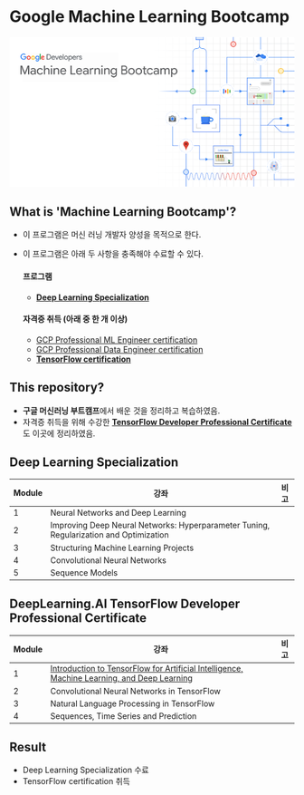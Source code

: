 # Google Machine Learning Bootcamp

![img](./assets/front.png)

## What is 'Machine Learning Bootcamp'?

- 이 프로그램은 머신 러닝 개발자 양성을 목적으로 한다.
- 이 프로그램은 아래 두 사항을 충족해야 수료할 수 있다.

  #### 프로그램

    - [**Deep Learning Specialization**](https://www.coursera.org/specializations/deep-learning)

  #### 자격증 취득 (아래 중 한 개 이상)
    - [GCP Professional ML Engineer certification](https://cloud.google.com/certification/machine-learning-engineer)
    - [GCP Professional Data Engineer certification](https://cloud.google.com/certification/data-engineer)
    - [**TensorFlow certification**](https://www.tensorflow.org/certificate)

## This repository?
- **구글 머신러닝 부트캠프**에서 배운 것을 정리하고 복습하였음.
- 자격증 취득을 위해 수강한 [**TensorFlow Developer Professional Certificate**](https://www.coursera.org/professional-certificates/tensorflow-in-practice)도 이곳에 정리하였음.

## Deep Learning Specialization
|Module|강좌|비고|
|---|---|---|
|1|Neural Networks and Deep Learning||
|2|Improving Deep Neural Networks: Hyperparameter Tuning, Regularization and Optimization||
|3|Structuring Machine Learning Projects||
|4|Convolutional Neural Networks||
|5|Sequence Models||


## DeepLearning.AI TensorFlow Developer Professional Certificate
|Module|강좌|비고|
|---|---|---|
|1|[Introduction to TensorFlow for Artificial Intelligence, Machine Learning, and Deep Learning](https://github.com/hwahyeon/class-intro-tf)|||
|2|Convolutional Neural Networks in TensorFlow|||
|3|Natural Language Processing in TensorFlow|||
|4|Sequences, Time Series and Prediction|||


## Result
- Deep Learning Specialization 수료
- TensorFlow certification 취득

